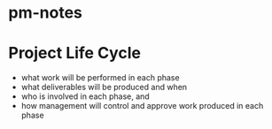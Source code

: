 # pm-notes

# Project Life Cycle
* what work will be performed in each phase
* what deliverables will be produced and when
* who is involved in each phase, and 
* how management will control and approve work produced in each phase
